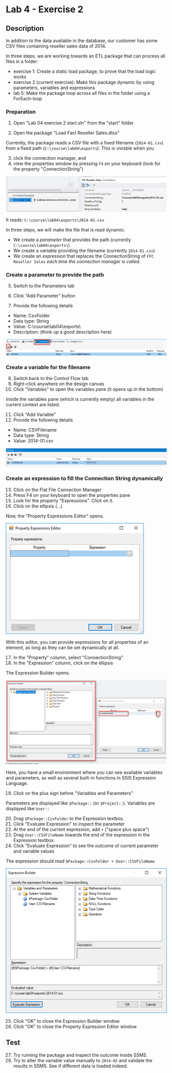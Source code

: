 # Lab 4 - Exercise 2

## Description
In addition to the data available in the database, our customer has some CSV files containing reseller sales data of 2014.

In three steps, we are working towards an ETL package that can process all files in a folder:
* exercise 1: Create a static load package, to prove that the load logic works
* exercise 2 (current exercise): Make this package dynamic by using parameters, variables and expressions
* lab 5: Make the package loop across all files in the folder using a ForEach-loop

### Preparation
1. Open "Lab 04 exercise 2 start.sln" from the "start" folder

2. Open the package "Load Fact Reseller Sales.dtsx"

Currently, the package reads a CSV file with a fixed filename (`2014-01.csv`) from a fixed path (`C:\course\lab04\exports`).
This is visisble when you 

3. click the connection manager, and 
4. view the properties window by pressing `F4` on your keyboard (look for the property "ConnectionString")

![Connectionstring property](img/01_connectionstring.png)

It reads: 
`C:\course\lab04\exports\2014-01.csv` 

In three steps, we will make the file that is read dynamic:
  * We create a *parameter* that provides the path (currently `C:\course\lab04\exports\`)
  * We create a *variable* providing the filename (currently `2014-01.csv`)
  * We create an *expression* that replaces the ConnectionString of `FFC Reseller Sales` *each time the connection manager is called*. 

### Create a parameter to provide the path
5. Switch to the Parameters tab

6. Click "Add Parameter" button

7. Provide the following details
  * Name: CsvFolder
  * Data type: String
  * Value: C:\course\lab04\exports\
  * Description: (think up a good description here)

![Add parameter](img/02_parameteradd.png)
  
### Create a variable for the filename
8. Switch back to the Control Flow tab
9. Right-click anywhere on the design canvas
10. Click "Variables" to open the variables pane (it opens up in the bottom)

Inside the variables pane (which is currently empty) all variables in the current context are listed.

11. Click "Add Variable"
12. Provide the following details
  * Name: CSVFilename
  * Data type: String
  * Value: 2014-01.csv

![Add variable](img/03_variableadd.png)
  
  
### Create an expression to fill the Connection String dynamically
13. Click on the Flat File Connection Manager
14. Press F4 on your keyboard to open the properties pane
15. Look for the property "Expressions". Click on it.
16. Click on the ellipsis (...) 

Now, the "Property Expressions Editor" opens. 

![Screenshot of Property Expressions Editor](img/04_propertyexpressioneditor.png)

With this editor, you can provide expressions for all properties of an element, as long as they can be set dynamically at all.

17. In the "Property" column, select "ConnectionString"
18. In the "Expression"  column, click on the ellipsis

The Expression Builder opens.

![Expression Builder](img/05_expressionbuilder.png)

Here, you have a small environment where you can see available variables and parameters, as well as several built-in functions in SSIS Expression Language.

19. Click on the plus sign before "Variables and Parameters"

Parameters are displayed like `$Package::` (or `$Project::`).
Variables are displayed like `User::`

20. Drag `$Package::CsvFolder` to the Expression textbox.
21. Click "Evaluate Expression" to inspect the parameter
22. At the end of the current expression, add  ` + ` ("space plus space")
23. Drag `User::CSVFileName` towards the end of the expression in the Expression textbox.
24. Click "Evaluate Expression" to see the outcome of current parameter and variable values

The expression should read `$Package::CsvFolder + User::CSVFileName`

![Expression builder with expression](img/06_expressionbuilderfilled.png)

25. Click "OK" to close the Expression Builder window
26. Click "OK" to close the Property Expression Editor window

## Test
27. Try running the package and inspect the outcome inside SSMS.
28. Try to alter the variable value manually to `2014-02` and validate the results in SSMS. See if different data is loaded indeed.